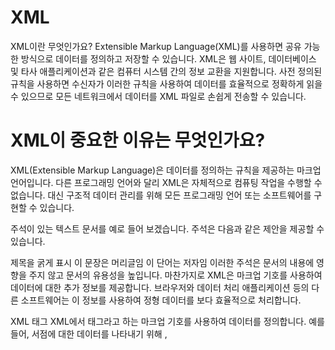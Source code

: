 # XML
XML이란 무엇인가요?
Extensible Markup Language(XML)를 사용하면 공유 가능한 방식으로 데이터를 정의하고 저장할 수 있습니다. XML은 웹 사이트, 데이터베이스 및 타사 애플리케이션과 같은 컴퓨터 시스템 간의 정보 교환을 지원합니다. 사전 정의된 규칙을 사용하면 수신자가 이러한 규칙을 사용하여 데이터를 효율적으로 정확하게 읽을 수 있으므로 모든 네트워크에서 데이터를 XML 파일로 손쉽게 전송할 수 있습니다.

# XML이 중요한 이유는 무엇인가요?
XML(Extensible Markup Language)은 데이터를 정의하는 규칙을 제공하는 마크업 언어입니다. 다른 프로그래밍 언어와 달리 XML은 자체적으로 컴퓨팅 작업을 수행할 수 없습니다. 대신 구조적 데이터 관리를 위해 모든 프로그래밍 언어 또는 소프트웨어를 구현할 수 있습니다.

주석이 있는 텍스트 문서를 예로 들어 보겠습니다. 주석은 다음과 같은 제안을 제공할 수 있습니다.

제목을 굵게 표시
이 문장은 머리글임
이 단어는 저자임
이러한 주석은 문서의 내용에 영향을 주지 않고 문서의 유용성을 높입니다. 마찬가지로 XML은 마크업 기호를 사용하여 데이터에 대한 추가 정보를 제공합니다. 브라우저와 데이터 처리 애플리케이션 등의 다른 소프트웨어는 이 정보를 사용하여 정형 데이터를 보다 효율적으로 처리합니다.

XML 태그
XML에서 태그라고 하는 마크업 기호를 사용하여 데이터를 정의합니다. 예를 들어, 서점에 대한 데이터를 나타내기 위해 <book>, <title> 및 <author>와 같은 태그를 만들 수 있습니다. 책 한 권의 XML 문서에는 다음과 같은 내용이 포함됩니다.

``` xml
<book>

<title> Learning Amazon Web Services </title>

<author> Mark Wilkins </author>

</book>
```

태그는 정교한 데이터 코딩을 통해 여러 시스템에서 정보 흐름을 통합합니다.
# XML종류

* XML: 
* SAML: OASIS 에서 정의한 보안 도메인간 인증과 권한을 부여합니다.
* XACML: XML기반 접근제어
* XKMS: XML기반 PKI 서비스 프록시 기능
